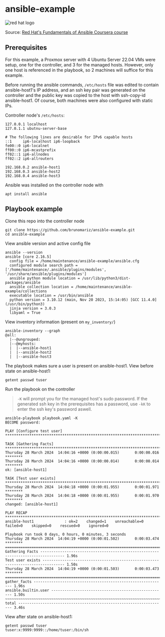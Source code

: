 # ansible-example

![red hat logo](https://github.com/brunomariz/ansible-example/assets/48870924/037c1510-68ed-45a8-a1e2-d890a0b0648b)

Source: [Red Hat's Fundamentals of Ansible Coursera course](https://www.coursera.org/learn/fundamentals-of-ansible)

## Prerequisites

For this example, a Proxmox server with 4 Ubuntu Server 22.04 VMs were setup, one for the controller, and 3 for the managed hosts. However, only one host is referenced in the playbook, so 2 machines will suffice for this example.

Before running the ansible commands, `/etc/hosts` file was edited to contain ansible-host1's IP address, and an ssh key pair was generated on the controller and the public key was copied to the host with ssh-copy-id ansible-host1. Of course, both machines were also configured with static IPs.

Controller node's `/etc/hosts`:

```
127.0.0.1 localhost
127.0.1.1 ubutnu-server-base

# The following lines are desirable for IPv6 capable hosts
::1     ip6-localhost ip6-loopback
fe00::0 ip6-localnet
ff00::0 ip6-mcastprefix
ff02::1 ip6-allnodes
ff02::2 ip6-allrouters

192.168.0.2 ansible-host1
192.168.0.3 ansible-host2
192.168.0.4 ansible-host3
```

Ansible was installed on the controller node with 

```apt install ansible```

## Playbook example

Clone this repo into the controller node

```
git clone https://github.com/brunomariz/ansible-example.git
cd ansible-example
```

View ansible version and active config file

```
ansible --version
ansible [core 2.16.5]
  config file = /home/maintenance/ansible-example/ansible.cfg
  configured module search path = ['/home/maintenance/.ansible/plugins/modules', '/usr/share/ansible/plugins/modules']
  ansible python module location = /usr/lib/python3/dist-packages/ansible
  ansible collection location = /home/maintenance/ansible-example/collections
  executable location = /usr/bin/ansible
  python version = 3.10.12 (main, Nov 20 2023, 15:14:05) [GCC 11.4.0] (/usr/bin/python3)
  jinja version = 3.0.3
  libyaml = True
```

View inventory information (present on `my_inventory/`)

```
ansible-inventory --graph
@all:
  |--@ungrouped:
  |--@myhosts:
  |  |--ansible-host1
  |  |--ansible-host2
  |  |--ansible-host3
```

The playbook makes sure a user is present on ansible-host1. View before state on ansible-host1:

```
getent passwd tuser
```

Run the playbook on the controller

> `-K` will prompt you for the managed host's sudo password. If the generated ssh key in the prerequisites has a password, use `-kK` to enter the ssh key's password aswell.

```
ansible-playbook playbook.yaml -K
BECOME password:

PLAY [Configure test user] *****************************************************************************

TASK [Gathering Facts] *********************************************************************************
Thursday 28 March 2024  14:04:16 +0000 (0:00:00.015)       0:00:00.016 ********
Thursday 28 March 2024  14:04:16 +0000 (0:00:00.014)       0:00:00.014 ********
ok: [ansible-host1]

TASK [Test user exists] ********************************************************************************
Thursday 28 March 2024  14:04:18 +0000 (0:00:01.955)       0:00:01.971 ********
Thursday 28 March 2024  14:04:18 +0000 (0:00:01.955)       0:00:01.970 ********
changed: [ansible-host1]

PLAY RECAP *********************************************************************************************
ansible-host1              : ok=2    changed=1    unreachable=0    failed=0    skipped=0    rescued=0    ignored=0

Playbook run took 0 days, 0 hours, 0 minutes, 3 seconds
Thursday 28 March 2024  14:04:19 +0000 (0:00:01.502)       0:00:03.474 ********
===============================================================================
Gathering Facts --------------------------------------------------------------------------------- 1.96s
Test user exists -------------------------------------------------------------------------------- 1.50s
Thursday 28 March 2024  14:04:19 +0000 (0:00:01.503)       0:00:03.473 ********
===============================================================================
gather_facts ------------------------------------------------------------ 1.96s
ansible.builtin.user ---------------------------------------------------- 1.50s
~~~~~~~~~~~~~~~~~~~~~~~~~~~~~~~~~~~~~~~~~~~~~~~~~~~~~~~~~~~~~~~~~~~~~~~~~~~~~~~
total ------------------------------------------------------------------- 3.46s
```

View after state on ansible-host1:

```
getent passwd tuser
tuser:x:9999:9999::/home/tuser:/bin/sh
```

